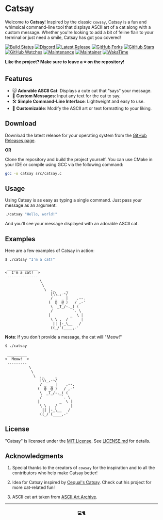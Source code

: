 # Catsay

Welcome to **Catsay**! Inspired by the classic `cowsay`, Catsay is a fun and whimsical command-line tool that displays
ASCII art of a cat along with a custom message. Whether you're looking to add a bit of feline flair to your terminal or
just need a smile, Catsay has got you covered!

[ ![Build Status](https://github.com/Altiran/catsay/actions/workflows/main.yml/badge.svg "Build Status")](https://github.com/Altiran/catsay)
[ ![Discord](https://canary.discordapp.com/api/guilds/729950513352933386/widget.png) ](https://discord.gg/jsSGFeR)
[ ![Latest Release](https://img.shields.io/badge/Latest%20Release-v1.0.0-orange)](https://github.com/Altiran/catsay/releases/tag/v1.0.0)
[ ![GitHub Forks](https://img.shields.io/github/forks/Altiran/catsay.svg)](https://github.com/Altiran/catsay/fork)
[ ![GitHub Stars](https://img.shields.io/github/stars/Altiran/catsay.svg)](https://github.com/Altiran/catsay/stargazers)
[ ![GitHub Watches](https://img.shields.io/github/watchers/Altiran/catsay.svg)](https://github.com/Altiran/catsay/watchers)
[ ![Maintenance](https://img.shields.io/badge/Maintained%3F-yes-green.svg)](https://github.com/Altiran/catsay/graphs/commit-activity)
[ ![Maintainer](https://img.shields.io/badge/Maintainer-Altiran_Studios-blue)](https://github.com/Altiran)
[ ![WakaTime](https://wakatime.com/badge/github/Altiran/catsay.svg)](https://wakatime.com/badge/github/Altiran/catsay)

**Like the project? Make sure to leave a ⭐ on the repository!**

## Features

- 🐱 **Adorable ASCII Cat**: Displays a cute cat that "says" your message.
- 💬 **Custom Messages**: Input any text for the cat to say.
- 🛠️ **Simple Command-Line Interface**: Lightweight and easy to use.
- 🎨 **Customizable**: Modify the ASCII art or text formatting to your liking.

## Download

Download the latest release for your operating system from
the [GitHub Releases page](https://github.com/Altiran/catsay/releases).

**OR**

Clone the repository and build the project yourself.
You can use CMake in your IDE or compile using GCC via the following command:

```bash
gcc -o catsay src/catsay.c
```

## Usage

Using Catsay is as easy as typing a single command. Just pass your message as an argument:

```bash
./catsay "Hello, world!"
```

And you'll see your message displayed with an adorable ASCII cat.

## Examples

Here are a few examples of Catsay in action:

```bash
$ ./catsay "I'm a cat!"
```

```
 ______________
<  I'm a cat!  >
 --------------
                \
                 \
                  \  ,_     _
                     |\\_,-~/
                     / _  _ |    ,--.
                    (  @  @ )   / ,-'
                     \  _T_/-._( (
                     /         `. \
                    |         _  \ |
                     \ \ ,  /      |
                      || |-_\__   /
                     ((_/`(____,-'
```

**Note**: If you don't provide a message, the cat will "Meow!"

```bash
$ ./catsay
```

```
 _________
<  Meow!  >
 ---------
           \
            \
             \  ,_     _
                |\\_,-~/
                / _  _ |    ,--.
               (  @  @ )   / ,-'
                \  _T_/-._( (
                /         `. \
               |         _  \ |
                \ \ ,  /      |
                 || |-_\__   /
                ((_/`(____,-'
```

## License

"Catsay" is licensed under the [MIT License](https://en.wikipedia.org/wiki/MIT_License).
See [LICENSE.md](https://github.com/Altiran/catsay/blob/main/LICENSE.md) for details.

## Acknowledgments

1. Special thanks to the creators of `cowsay` for the inspiration and to all the contributors who help make Catsay
   better!

2. Idea for Catsay inspired by [Cequal's Catsay](https://github.com/Cequallium/Catsay).
   Check out his project for more cat-related fun!

3. ASCII cat art taken from [ASCII Art Archive](https://www.asciiart.eu/animals/cats).

---
<h4 align="center">💻🐈</h4>

<!-- MADE WITH ❤️ BY ALTIRAN -->
